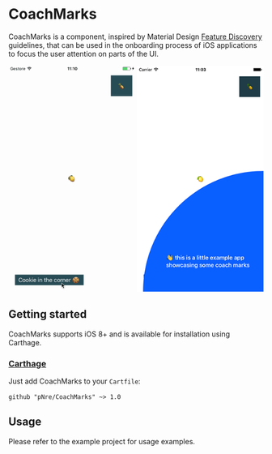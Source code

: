# CoachMarks

CoachMarks is a component, inspired by Material Design [Feature Discovery](https://material.io/guidelines/growth-communications/feature-discovery.html#feature-discovery-design) guidelines, that can be used in the onboarding process of iOS applications to focus the user attention on parts of the UI.

<img src="Readme/Screenshots/Animation.gif" width="250"/>
<img src="Readme/Screenshots/1.png" width="250"/>

## Getting started

CoachMarks supports iOS 8+ and is available for installation using Carthage.

### [Carthage](https://github.com/Carthage/Carthage/#readme)

Just add CoachMarks to your `Cartfile`:


```
github "pNre/CoachMarks" ~> 1.0
```

## Usage

Please refer to the example project for usage examples.
